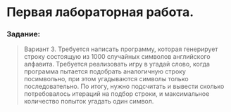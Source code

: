 Первая лабораторная работа.
===============================

### Задание:
> Вариант 3. Требуется написать программу, которая генерирует строку состоящую из 1000 случайных символов английского алфавита. Требуется реализовать игру в угадай слово, когда программа пытается подобрать аналогичную строку посимвольно, при этом угадываются символы только последовательно. По итогу, нужно подсчитать и вывести сколько потребовалось итераций на подбор строки, и максимальное количество попыток угадать один символ.
